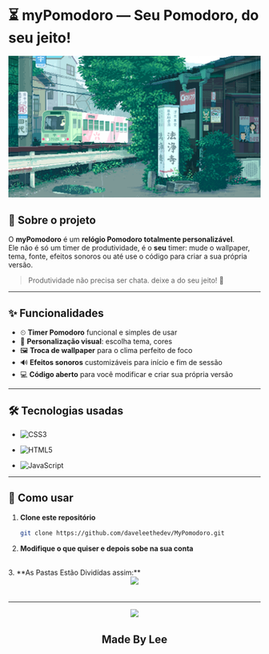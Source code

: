 # ⏳ myPomodoro — Seu Pomodoro, do seu jeito!

![MyPomodoro Banner](css/assets/wallpaper.gif) <!-- depois podemos trocar por um banner real -->

## 🎯 Sobre o projeto
O **myPomodoro** é um **relógio Pomodoro totalmente personalizável**.  
Ele não é só um timer de produtividade, é o **seu** timer: mude o wallpaper, tema, fonte, efeitos sonoros ou até use o código para criar a sua própria versão.

> Produtividade não precisa ser chata. deixe a do seu jeito! 🎨

---

## ✨ Funcionalidades

- ⏲ **Timer Pomodoro** funcional e simples de usar  
- 🎨 **Personalização visual**: escolha tema, cores   
- 🖼 **Troca de wallpaper** para o clima perfeito de foco  
- 🔊 **Efeitos sonoros** customizáveis para início e fim de sessão  
- 💻 **Código aberto** para você modificar e criar sua própria versão  

---

## 🛠 Tecnologias usadas

-   ![CSS3](https://img.shields.io/badge/css3-%231572B6.svg?style=for-the-badge&logo=css3&logoColor=white)
- ![HTML5](https://img.shields.io/badge/html5-%23E34F26.svg?style=for-the-badge&logo=html5&logoColor=white)  

- ![JavaScript](https://img.shields.io/badge/javascript-%23323330.svg?style=for-the-badge&logo=javascript&logoColor=%23F7DF1E)

---

## 🚀 Como usar

1. **Clone este repositório**
   ```bash
   git clone https://github.com/daveleethedev/MyPomodoro.git

2. **Modifique o que quiser e depois sobe na sua conta**
<br>
3. **As Pastas Estão Dividídas assim:**

<div align="center">
<img  src="pasteGuide.png" >
</div>

<br>
<hr>

<div align="center">
<img src="rand.png" >
<h2 id="">Made By Lee </h2>
</div>

